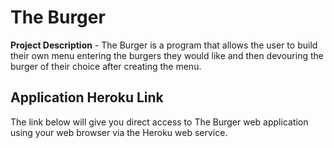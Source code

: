 # The Burger
 
**Project Description** - The Burger is a program that allows the user to build their own menu entering the burgers they would
like and then devouring the burger of their choice after creating the menu.

## Application Heroku Link
The link below will give you direct access to The Burger web application using your web browser via the Heroku web service. 

<!-- Heroku References: https://jstheburger.herokuapp.com/

## Local Environment Setup
To use The Burger web application application from your local environment, you must accomplish the following steps below:

**Step 1 - Clone my repo using the command line below.**
```
git clone https://github.com/jostrange/theburger.git
```
**Step 2 - Change directory to the cloned repo folder.**
```
cd theburger
```
**Step 3 - Install all required NPM packages.**
```
npm install
```
**Step 4 - Start the application server using the command line below**
```
node server.js
```
